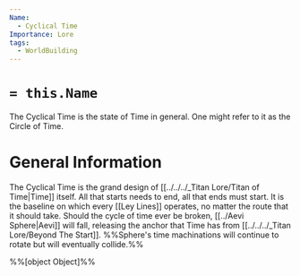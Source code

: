 ```yaml
---
Name:
  - Cyclical Time
Importance: Lore
tags:
  - WorldBuilding
---
```

# `= this.Name`

The Cyclical Time is the state of Time in general. One might refer to it as the Circle of Time.
# General Information

The Cyclical Time is the grand design of [[../../../_Titan Lore/Titan of Time|Time]] itself. All that starts needs to end, all that ends must start. It is the baseline on which every [[Ley Lines]] operates, no matter the route that it should take. Should the cycle of time ever be broken, [[../Aevi Sphere|Aevi]] will fall, releasing the anchor that Time has from [[../../../_Titan Lore/Beyond The Start]]. %%Sphere's time machinations will continue to rotate but will eventually collide.%%

%%[object Object]%%